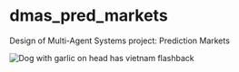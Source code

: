 # dmas_pred_markets
Design of Multi-Agent Systems project: Prediction Markets

![Dog with garlic on head has vietnam flashback](https://github.com/v3rm1/dmas_pred_markets/edit/master/dog_with_garlic_on_head_has_vietnam_flashback.png)
